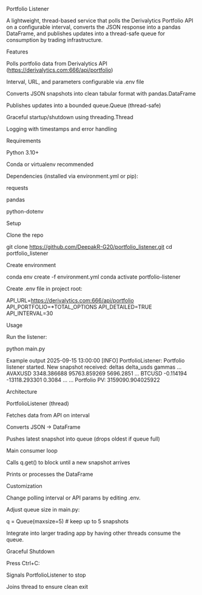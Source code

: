 Portfolio Listener

A lightweight, thread-based service that polls the Derivalytics Portfolio API on a configurable interval, converts the JSON response into a pandas DataFrame, and publishes updates into a thread-safe queue for consumption by trading infrastructure.


Features

Polls portfolio data from Derivalytics API (https://derivalytics.com:666/api/portfolio)

Interval, URL, and parameters configurable via .env file

Converts JSON snapshots into clean tabular format with pandas.DataFrame

Publishes updates into a bounded queue.Queue (thread-safe)

Graceful startup/shutdown using threading.Thread

Logging with timestamps and error handling


Requirements

Python 3.10+

Conda or virtualenv recommended

Dependencies (installed via environment.yml or pip):

requests

pandas

python-dotenv


Setup

Clone the repo

git clone https://github.com/DeepakR-G20/portfolio_listener.git
cd portfolio_listener


Create environment

conda env create -f environment.yml
conda activate portfolio-listener


Create .env file in project root:

API_URL=https://derivalytics.com:666/api/portfolio
API_PORTFOLIO=*TOTAL_OPTIONS
API_DETAILED=TRUE
API_INTERVAL=30


Usage

Run the listener:

python main.py

Example output
2025-09-15 13:00:00 [INFO] PortfolioListener: Portfolio listener started.
New snapshot received:
              deltas     delta_usds   gammas ...
AVAXUSD   3348.386688  95763.859269  5696.2851 ...
BTCUSD      -0.114194 -13118.293301     0.3084 ...
...
Portfolio PV: 3159090.904025922

Architecture

PortfolioListener (thread)

Fetches data from API on interval

Converts JSON → DataFrame

Pushes latest snapshot into queue (drops oldest if queue full)

Main consumer loop

Calls q.get() to block until a new snapshot arrives

Prints or processes the DataFrame

Customization

Change polling interval or API params by editing .env.

Adjust queue size in main.py:

q = Queue(maxsize=5)  # keep up to 5 snapshots


Integrate into larger trading app by having other threads consume the queue.

Graceful Shutdown

Press Ctrl+C:

Signals PortfolioListener to stop

Joins thread to ensure clean exit
